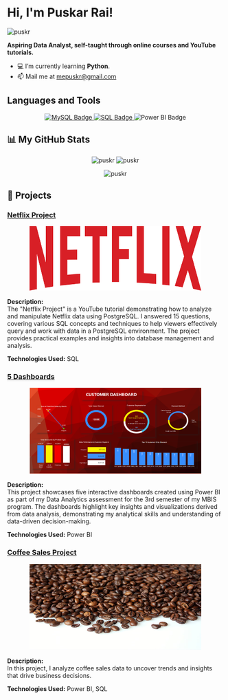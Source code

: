 <p align="center">

# Hi, I'm Puskar Rai!

<p align="left">
    <img src="https://komarev.com/ghpvc/?username=puskr&label=Profile%20views&color=0e75b6&style=flat" alt="puskr" />
</p>


**Aspiring Data Analyst, self-taught through online courses and YouTube tutorials.**

- 💻 I’m currently learning **Python**.
- 📫 Mail me at [mepuskr@gmail.com](mailto:mepuskr@gmail.com)

<p align="center">


## Languages and Tools

<p align="center">
    <span>
        <a href="https://www.mysql.com/" target="_blank" rel="noreferrer"> 
            <img src="https://camo.githubusercontent.com/7ba43f59fdf57edcb3e113d36acd39fba51745c346bda290fc0f4e3429fa1af1/68747470733a2f2f696d672e736869656c64732e696f2f62616467652f707974686f6e2d2532333332333333303f7374796c653d666f722d7468652d6261646765266c6f676f3d707974686f6e" alt="MySQL Badge" />
        </a>
    </span>
    <span>
        <a href="https://www.postgresql.org" target="_blank" rel="noreferrer"> 
            <img src="https://img.shields.io/badge/SQL-00758F?style=for-the-badge&logo=sql&logoColor=white" alt="SQL Badge" />
        </a>
    </span>
    <span>
        <img src="https://img.shields.io/badge/Power_BI-F2C94C?style=for-the-badge&logo=powerbi&logoColor=black" alt="Power BI Badge" />
    </span>
</p>





## 📊 My GitHub Stats
<p align="center">
    <img align="center" src="https://github-readme-stats.vercel.app/api?username=puskr&show_icons=true&locale=en" alt="puskr" />
    <img align="center" src="https://github-readme-streak-stats.herokuapp.com/?user=puskr&" alt="puskr" />
</p>

<p align="center">
    <img src="https://github-readme-stats.vercel.app/api/top-langs?username=puskr&show_icons=true&locale=en&layout=compact" alt="puskr" />
</p>

## 📂 Projects

### [Netflix Project](https://github.com/puskr/netflix_project)
<p align="center">
    <a href="https://github.com/puskr/netflix_project" target="_blank">
        <img src="https://github.com/puskr/netflix_project/blob/main/Netflix_2015_logo.svg.png" alt="Netflix Project" width="400" height="150" />
    </a>
</p>

**Description:**  
The "Netflix Project" is a YouTube tutorial demonstrating how to analyze and manipulate Netflix data using PostgreSQL. I answered 15 questions, covering various SQL concepts and techniques to help viewers effectively query and work with data in a PostgreSQL environment. The project provides practical examples and insights into database management and analysis.

**Technologies Used:** SQL

### [5 Dashboards](https://github.com/puskr/Data-Analytics-Assessment-3rd-Sem/tree/main)
<p align="center">
    <img src="https://github.com/puskr/Data-Analytics-Assessment-3rd-Sem/blob/main/CUSTOMER%20DASHBOARD.png" alt="5 Dashboards" width="400" height="200" />
</p>

**Description:**  
This project showcases five interactive dashboards created using Power BI as part of my Data Analytics assessment for the 3rd semester of my MBIS program. The dashboards highlight key insights and visualizations derived from data analysis, demonstrating my analytical skills and understanding of data-driven decision-making.

**Technologies Used:** Power BI

### [Coffee Sales Project](https://github.com/puskr/Coffee-Sales-Project)
<p align="center">
    <img src="https://github.com/puskr/Coffee-Sales-Project/blob/main/coffee-background-coffee-beans-pause-preview.jpg" alt="Coffee Sales Project" width="400" height="200" />
</p>

**Description:**  
In this project, I analyze coffee sales data to uncover trends and insights that drive business decisions.

**Technologies Used:** Power BI, SQL


